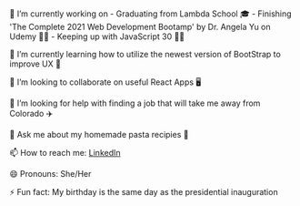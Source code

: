 

<!--
**aelise17264/aelise17264** is a ✨ _special_ ✨ repository because its `README.md` (this file) appears on your GitHub profile.

Here are some ideas to get you started:
-->

🔭 I’m currently working on
     - Graduating from Lambda School 🎓
     - Finishing 'The Complete 2021 Web Development Bootamp' by Dr. Angela Yu on Udemy 👩‍💻
     - Keeping up with JavaScript 30 🏃‍♀️
     
🌱 I’m currently learning how to utilize the newest version of BootStrap to improve UX 🎨

👯 I’m looking to collaborate on useful React Apps 🖥️

🤔 I’m looking for help with finding a job that will take me away from Colorado ✈️

💬 Ask me about my homemade pasta recipies 🍝

📫 How to reach me: [LinkedIn](https://www.linkedin.com/in/aelise17264/)

😄 Pronouns: She/Her

⚡ Fun fact: My birthday is the same day as the presidential inauguration

